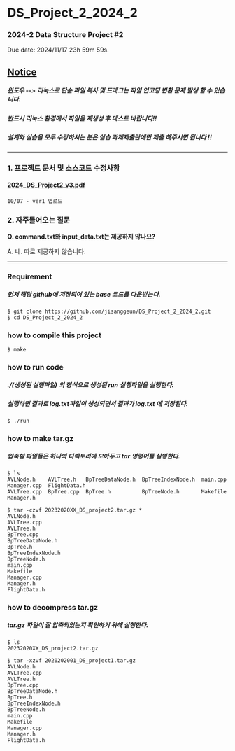 # DS_Project_2_2024_2
### 2024-2 Data Structure Project #2
Due date: 2024/11/17 23h 59m 59s.

## <u>**Notice**</u> 
##### 윈도우 --> 리눅스로 단순 파일 복사 및 드래그는 파일 인코딩 변환 문제 발생 할 수 있습니다.
##### 반드시 리눅스 환경에서 파일을 재생성 후 테스트 바랍니다!!
##### 설계와 실습을 모두 수강하시는 분은 실습 과제제출란에만 제출 해주시면 됩니다 !!

--------------------------

### 1. 프로젝트 문서 및 소스코드 수정사항
#### [2024_DS_Project2_v3.pdf](https://github.com/jisanggeun/DS_Project2_2024_2/raw/main/2024_DS_Project2_v3.pdf)
```
10/07 - ver1 업로드
```

### 2. 자주들어오는 질문 

**Q. command.txt와 input_data.txt는 제공하지 않나요?**

A. 네. 따로 제공하지 않습니다.

--------------------------

### Requirement
##### 먼저 해당 github에 저장되어 있는 base 코드를 다운받는다.
```
$ git clone https://github.com/jisanggeun/DS_Project_2_2024_2.git
$ cd DS_Project_2_2024_2
```

### how to compile this project
```
$ make
```

### how to run code
##### ./(생성된 실행파일) 의 형식으로 생성된 run 실행파일을 실행한다.
##### 실행하면 결과로 log.txt파일이 생성되면서 결과가 log.txt 에 저장된다. 
```
$ ./run
```

### how to make tar.gz
##### 압축할 파일들은 하나의 디렉토리에 모아두고 tar 명령어를 실행한다.
```
$ ls
AVLNode.h    AVLTree.h   BpTreeDataNode.h  BpTreeIndexNode.h  main.cpp  Manager.cpp  FlightData.h
AVLTree.cpp  BpTree.cpp  BpTree.h          BpTreeNode.h       Makefile  Manager.h

$ tar -czvf 20232020XX_DS_project2.tar.gz *
AVLNode.h
AVLTree.cpp
AVLTree.h
BpTree.cpp
BpTreeDataNode.h
BpTree.h
BpTreeIndexNode.h
BpTreeNode.h
main.cpp
Makefile
Manager.cpp
Manager.h
FlightData.h
```

### how to decompress tar.gz
##### tar.gz 파일이 잘 압축되었는지 확인하기 위해 실행한다.
```
$ ls
20232020XX_DS_project2.tar.gz

$ tar -xzvf 2020202001_DS_project1.tar.gz
AVLNode.h
AVLTree.cpp
AVLTree.h
BpTree.cpp
BpTreeDataNode.h
BpTree.h
BpTreeIndexNode.h
BpTreeNode.h
main.cpp
Makefile
Manager.cpp
Manager.h
FlightData.h
```



